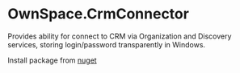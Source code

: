 # OwnSpace.CrmConnector

Provides ability for connect to CRM via Organization and Discovery services, storing login/password transparently in Windows.

Install package from [nuget](https://www.nuget.org/packages/XrmConnector/)
